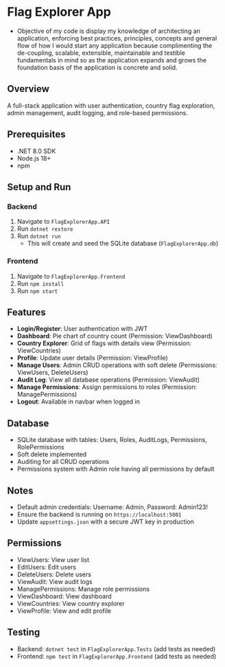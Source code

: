 # Flag Explorer App
- Objective of my code is display my knowledge of architecting an application, enforcing best practices, principles, concepts and   general flow of how I would start any application because complimenting the de-coupling, scalable, extensible, maintainable and testible fundamentals in mind so as the application expands and grows the foundation basis of the application is concrete and solid.

## Overview
A full-stack application with user authentication, country flag exploration, admin management, audit logging, and role-based permissions.

## Prerequisites
- .NET 8.0 SDK
- Node.js 18+
- npm

## Setup and Run

### Backend
1. Navigate to `FlagExplorerApp.API`
2. Run `dotnet restore`
3. Run `dotnet run`
   - This will create and seed the SQLite database (`FlagExplorerApp.db`)

### Frontend
1. Navigate to `FlagExplorerApp.Frontend`
2. Run `npm install`
3. Run `npm start`

## Features
- **Login/Register**: User authentication with JWT
- **Dashboard**: Pie chart of country count (Permission: ViewDashboard)
- **Country Explorer**: Grid of flags with details view (Permission: ViewCountries)
- **Profile**: Update user details (Permission: ViewProfile)
- **Manage Users**: Admin CRUD operations with soft delete (Permissions: ViewUsers, DeleteUsers)
- **Audit Log**: View all database operations (Permission: ViewAudit)
- **Manage Permissions**: Assign permissions to roles (Permission: ManagePermissions)
- **Logout**: Available in navbar when logged in

## Database
- SQLite database with tables: Users, Roles, AuditLogs, Permissions, RolePermissions
- Soft delete implemented
- Auditing for all CRUD operations
- Permissions system with Admin role having all permissions by default

## Notes
- Default admin credentials: Username: Admin, Password: Admin123!
- Ensure the backend is running on `https://localhost:5001`
- Update `appsettings.json` with a secure JWT key in production

## Permissions
- ViewUsers: View user list
- EditUsers: Edit users
- DeleteUsers: Delete users
- ViewAudit: View audit logs
- ManagePermissions: Manage role permissions
- ViewDashboard: View dashboard
- ViewCountries: View country explorer
- ViewProfile: View and edit profile

## Testing
- Backend: `dotnet test` in `FlagExplorerApp.Tests` (add tests as needed)
- Frontend: `npm test` in `FlagExplorerApp.Frontend` (add tests as needed)
